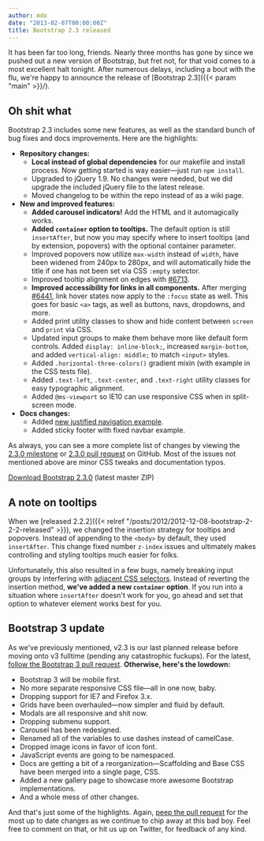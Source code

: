 ```yaml
---
author: mdo
date: "2013-02-07T00:00:00Z"
title: Bootstrap 2.3 released
---
```


It has been far too long, friends. Nearly three months has gone by since we pushed out a new version of Bootstrap, but fret not, for that void comes to a most excellent halt tonight. After numerous delays, including a bout with the flu, we're happy to announce the release of [Bootstrap 2.3]({{< param "main" >}}/).

## Oh shit what

Bootstrap 2.3 includes some new features, as well as the standard bunch of bug fixes and docs improvements. Here are the highlights:

- **Repository changes:**
  - **Local instead of global dependencies** for our makefile and install process. Now getting started is way easier—just run `npm install`.
  - Upgraded to jQuery 1.9. No changes were needed, but we did upgrade the included jQuery file to the latest release.
  - Moved changelog to be within the repo instead of as a wiki page.
- **New and improved features:**
  - **Added carousel indicators!** Add the HTML and it automagically works.
  - **Added `container` option to tooltips.** The default option is still `insertAfter`, but now you may specify where to insert tooltips (and by extension, popovers) with the optional container parameter.
  - Improved popovers now utilize `max-width` instead of `width`, have been widened from 240px to 280px, and will automatically hide the title if one has not been set via CSS `:empty` selector.
  - Improved tooltip alignment on edges with [#6713](https://github.com/twbs/bootstrap/pull/6713).
  - **Improved accessibility for links in all components.** After merging [#6441](https://github.com/twbs/bootstrap/pull/6441), link hover states now apply to the `:focus` state as well. This goes for basic `<a>` tags, as well as buttons, navs, dropdowns, and more.
  - Added print utility classes to show and hide content between `screen` and `print` via CSS.
  - Updated input groups to make them behave more like default form controls. Added `display: inline-block;`, increased `margin-bottom`, and added `vertical-align: middle;`  to match `<input>` styles.
  - Added `.horizontal-three-colors()` gradient mixin (with example in the CSS tests file).
  - Added `.text-left`, `.text-center`, and `.text-right` utility classes for easy typographic alignment.
  - Added `@ms-viewport` so IE10 can use responsive CSS when in split-screen mode.
- **Docs changes:**
  - Added [new justified navigation example](/assets/img/2013/02/justified-nav.png).
  - Added sticky footer with fixed navbar example.

As always, you can see a more complete list of changes by viewing the [2.3.0 milestone](https://github.com/twbs/bootstrap/issues?milestone=18&q=is%3Aclosed) or [2.3.0 pull request](https://github.com/twbs/bootstrap/pull/6346) on GitHub. Most of the issues not mentioned above are minor CSS tweaks and documentation typos.

<a class="btn-link" href="https://github.com/twbs/bootstrap/archive/v2.3.0.zip">Download Bootstrap 2.3.0</a> <span class="muted">(latest master ZIP)</span>

## A note on tooltips

When we [released 2.2.2]({{< relref "/posts/2012/2012-12-08-bootstrap-2-2-2-released" >}}), we changed the insertion strategy for tooltips and popovers. Instead of appending to the `<body>` by default, they used `insertAfter`. This change fixed number `z-index` issues and ultimately makes controlling and styling tooltips much easier for folks.

Unfortunately, this also resulted in a few bugs, namely breaking input groups by interfering with [adjacent CSS selectors](https://css-tricks.com/child-and-sibling-selectors/). Instead of reverting the insertion method, **we've added a new `container` option**. If you run into a situation where `insertAfter` doesn't work for you, go ahead and set that option to whatever element works best for you.

## Bootstrap 3 update

As we've previously mentioned, v2.3 is our last planned release before moving onto v3 fulltime (pending any catastrophic fuckups). For the latest, [follow the Bootstrap 3 pull request](https://github.com/twbs/bootstrap/pull/6342). **Otherwise, here's the lowdown:**

- Bootstrap 3 will be mobile first.
- No more separate responsive CSS file—all in one now, baby.
- Dropping support for IE7 and Firefox 3.x.
- Grids have been overhauled—now simpler and fluid by default.
- Modals are all responsive and shit now.
- Dropping submenu support.
- Carousel has been redesigned.
- Renamed all of the variables to use dashes instead of camelCase.
- Dropped image icons in favor of icon font.
- JavaScript events are going to be namespaced.
- Docs are getting a bit of a reorganization—Scaffolding and Base CSS have been merged into a single page, CSS.
- Added a new gallery page to showcase more awesome Bootstrap implementations.
- And a whole mess of other changes.

And that's just some of the highlights. Again, [peep the pull request](https://github.com/twbs/bootstrap/pull/6342) for the most up to date changes as we continue to chip away at this bad boy. Feel free to comment on that, or hit us up on Twitter, for feedback of any kind.
